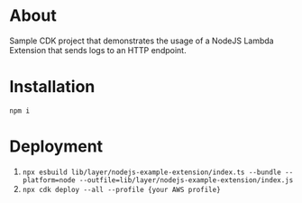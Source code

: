 # About

Sample CDK project that demonstrates the usage of a NodeJS Lambda Extension that sends logs to an HTTP endpoint.

# Installation

`npm i`

# Deployment

1. `npx esbuild lib/layer/nodejs-example-extension/index.ts --bundle --platform=node --outfile=lib/layer/nodejs-example-extension/index.js`
1. `npx cdk deploy --all --profile {your AWS profile}`

